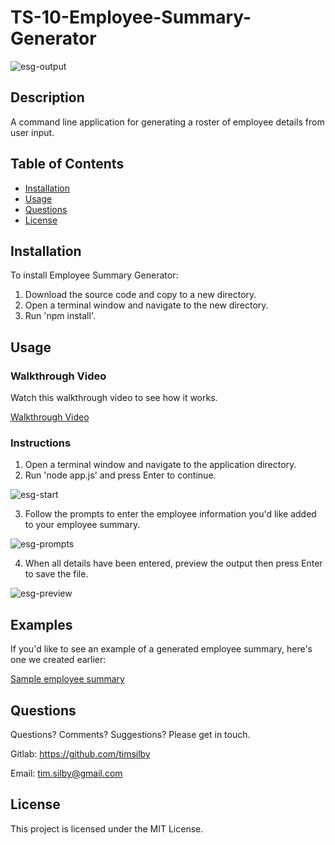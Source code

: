 # TS-10-Employee-Summary-Generator


![esg-output](https://user-images.githubusercontent.com/69242373/97165283-303e7200-17cf-11eb-9f76-72d274e14f37.png)


## Description
A command line application for generating a roster of employee details from user input.


## Table of Contents
* [Installation](#installation)
* [Usage](#usage)
* [Questions](#questions)
* [License](#license)


## Installation
To install Employee Summary Generator:

1. Download the source code and copy to a new directory.
2. Open a terminal window and navigate to the new directory.
3. Run 'npm install'.


## Usage

### Walkthrough Video
Watch this walkthrough video to see how it works.

[Walkthrough Video](https://drive.google.com/file/d/1IACS8C0co7ddnCulv1ZZN50yR_olFAys/view)

### Instructions
1. Open a terminal window and navigate to the application directory.
2. Run 'node app.js' and press Enter to continue.

![esg-start](https://user-images.githubusercontent.com/69242373/97165289-32083580-17cf-11eb-816e-49ab7036871a.png)

3. Follow the prompts to enter the employee information you'd like added to your employee summary.

![esg-prompts](https://user-images.githubusercontent.com/69242373/97165288-316f9f00-17cf-11eb-89e5-e1519bcaa268.png)

4. When all details have been entered, preview the output then press Enter to save the file.

![esg-preview](https://user-images.githubusercontent.com/69242373/97165287-316f9f00-17cf-11eb-9bf9-d90fe44bcd14.png)


## Examples
If you'd like to see an example of a generated employee summary, here's one we created earlier:

[Sample employee summary](./sample-output/team.html)


## Questions
Questions? Comments? Suggestions? Please get in touch.

Gitlab: https://github.com/timsilby

Email: [tim.silby@gmail.com](mailto:tim.silby@gmail.com)


## License
This project is licensed under the MIT License.
